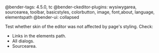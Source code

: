 @bender-tags: 4.5.0, tc
@bender-ckeditor-plugins: wysiwygarea, sourcearea, toolbar, basicstyles, colorbutton, image, font,about, language, elementspath
@bender-ui: collapsed

Test whether skin of the editor was not affected by page's styling. Check:

* Links in the elements path.
* All dialogs.
* Sourcearea.